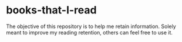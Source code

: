 # books-that-I-read
The objective of this repository is to help me retain information. Solely meant to improve my reading retention, others can feel free to use it. 
